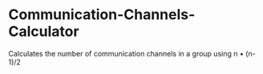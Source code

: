 # Communication-Channels-Calculator
Calculates the number of communication channels in a group using n • (n-1)/2
